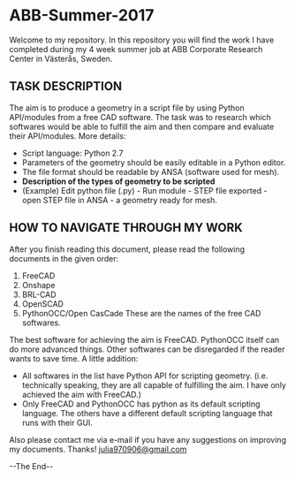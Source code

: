 # ABB-Summer-2017
Welcome to my repository. In this repository you will find the work I have completed during my 4 week summer job at ABB Corporate Research Center in Västerås, Sweden. 

## TASK DESCRIPTION
The aim is to produce a geometry in a script file by using Python API/modules from a free CAD software. The task was to research which softwares would be able to fulfill the aim and then compare and evaluate their API/modules.
More details:
- Script language: Python 2.7
- Parameters of the geometry should be easily editable in a Python editor.
- The file format should be readable by ANSA (software used for mesh). 
- **Description of the types of geometry to be scripted**
- (Example) Edit python file (.py) - Run module - STEP file exported - open STEP file in ANSA - a geometry ready for mesh.

## HOW TO NAVIGATE THROUGH MY WORK
After you finish reading this document, please read the following documents in the given order:
1. FreeCAD
2. Onshape
3. BRL-CAD
4. OpenSCAD
5. PythonOCC/Open CasCade
These are the names of the free CAD softwares.

The best software for achieving the aim is FreeCAD. PythonOCC itself can do more advanced things. Other softwares can be disregarded if the reader wants to save time.
A little addition:
- All softwares in the list have Python API for scripting geometry. (i.e. technically speaking, they are all capable of fulfilling the aim. I have only achieved the aim with FreeCAD.)
- Only FreeCAD and PythonOCC has python as its default scripting language. The others have a different default scripting language that runs with their GUI.

Also please contact me via e-mail if you have any suggestions on improving my documents. Thanks!
julia970906@gmail.com

--The End--
